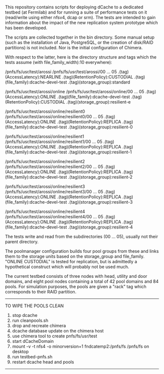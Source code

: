 This repository contains scripts for deploying dCache to a dedicated testbed
(at Fermilab) and for running a suite of performance tests on it (read/write
using either nfsv4, dcap or srm).  The tests are intended to gain information
about the impact of the new replication system prototype which has been
developed.

The scripts are collected together in the bin directory.  Some manual
setup (such as the installation of Java, PostgreSQL, or the creation of
disk/RAID partitions) is not included.  Nor is the initial configuration
of Chimera.

With respect to the latter, here is the directory structure and tags which the
tests assume (with file_family_width):10 everywhere):

/pnfs/fs/usr/test/arossi
/pnfs/fs/usr/test/arossi/00 ... 05
.(tag)(AccessLatency):NEARLINE
.(tag)(RetentionPolicy):CUSTODIAL
.(tag)(file_family):dcache-devel-test
.(tag)(storage_group):standard

/pnfs/fs/usr/test/arossi/online
/pnfs/fs/usr/test/arossi/online/00 ... 05
.(tag)(AccessLatency):ONLINE
.(tag)(file_family):dcache-devel-test
.(tag)(RetentionPolicy):CUSTODIAL
.(tag)(storage_group):resilient-e

/pnfs/fs/usr/test/arossi/online/resilient0
/pnfs/fs/usr/test/arossi/online/resilient0/00 ... 05
.(tag)(AccessLatency):ONLINE
.(tag)(RetentionPolicy):REPLICA
.(tag)(file_family):dcache-devel-test
.(tag)(storage_group):resilient-0

/pnfs/fs/usr/test/arossi/online/resilient1
/pnfs/fs/usr/test/arossi/online/resilient1/00 ... 05
.(tag)(AccessLatency):ONLINE
.(tag)(RetentionPolicy):REPLICA
.(tag)(file_family):dcache-devel-test
.(tag)(storage_group):resilient-1

/pnfs/fs/usr/test/arossi/online/resilient2
/pnfs/fs/usr/test/arossi/online/resilient2/00 ... 05
.(tag)(AccessLatency):ONLINE
.(tag)(RetentionPolicy):REPLICA
.(tag)(file_family):dcache-devel-test
.(tag)(storage_group):resilient-2

/pnfs/fs/usr/test/arossi/online/resilient3
/pnfs/fs/usr/test/arossi/online/resilient3/00 ... 05
.(tag)(AccessLatency):ONLINE
.(tag)(RetentionPolicy):REPLICA
.(tag)(file_family):dcache-devel-test
.(tag)(storage_group):resilient-3

/pnfs/fs/usr/test/arossi/online/resilient4
/pnfs/fs/usr/test/arossi/online/resilient4/00 ... 05
.(tag)(AccessLatency):ONLINE
.(tag)(RetentionPolicy):REPLICA
.(tag)(file_family):dcache-devel-test
.(tag)(storage_group):resilient-4

The tests write and read from the subdirectories (00 ... 05), usually
not their parent directory.

The poolmanager configuration builds four pool groups from these and links
them to the storage units based on the storage_group and file_family.  "ONLINE
CUSTODIAL" is tested for replication, but is admittedly a hypothetical
construct which will probably not be used much.

The current testbed consists of three nodes with head, utility and door domains,
and eight pool nodes containing a total of 42 pool domains and 84 pools.  For
simulation purposes, the pools are given a "rack" tag which corresponds to
their RAID partition.

-------------------------------------------------------------------------------

TO WIPE THE POOLS CLEAN

1.  stop dcache
2.  run cleanpools.sh
3.  drop and recreate chimera
4.  dcache database update on the chimera host
5.  use chimera tool to create pnfs/fs/usr/test
6.  start dCacheDomain
7.  mount -v -t nfs4 -o minorversion=1 fndcatemp2:/pnfs/fs /pnfs/fs on desktop
8.  run testbed-pnfs.sh
9.  restart dcache head and pools
-------------------------------------------------------------------------------

